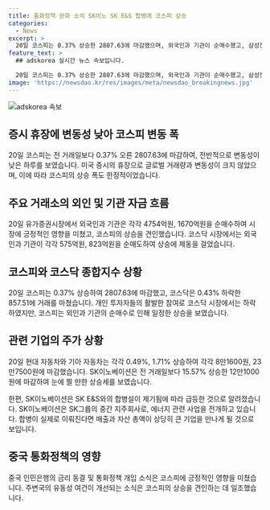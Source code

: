 ```yaml
---
title: 통화정책 완화 소식 SK이노 SK E&S 합병에 코스피 상승
categories:
  - News
excerpt: >
  20일 코스피는 0.37% 상승한 2807.63에 마감했으며, 외국인과 기관이 순매수했고, 삼성전자와 SK하이닉스는 상승했다. SK이노베이션은 SK E&S와의 합병설에 주목받았으며, 중국 인민은행의 통화정책 소식도 긍정적 영향을 미쳤다. SK이노베이션은 합병설 관련하여 구체적으로 결정된 사항은 없다고 밝혔다.
feature_text: >
  ## adskorea 실시간 뉴스 속보입니다.

  20일 코스피는 0.37% 상승한 2807.63에 마감했으며, 외국인과 기관이 순매수했고, 삼성전자와 SK하이닉스는 상승했다. SK이노베이션은 SK E&S와의 합병설에 주목받았으며, 중국 인민은행의 통화정책 소식도 긍정적 영향을 미쳤다. SK이노베이션은 합병설 관련하여 구체적으로 결정된 사항은 없다고 밝혔다.
image: 'https://newsdao.kr/res/images/meta/newsdao_breakingnews.jpg'
---
```


<p><img src="https://newsdao.kr/res/images/meta/newsdao_breakingnews.jpg" alt="adskorea 속보" /></p>

<h2 data-ke-size="size26">증시 휴장에 변동성 낮아 코스피 변동 폭</h2>

<p data-ke-size="size16">20일 코스피는 전 거래일보다 0.37% 오른 2807.63에 마감하여, 전반적으로 변동성이 낮은 하루를 보였습니다. 미국 증시의 휴장으로 글로벌 거래량과 변동성이 크지 않았으며, 이에 따라 코스피의 상승 폭도 한정적이었습니다.</p>

<h2 data-ke-size="size26">주요 거래소의 외인 및 기관 자금 흐름</h2>

<p data-ke-size="size16">20일 유가증권시장에서 외국인과 기관은 각각 4754억원, 1670억원을 순매수하여 시장에 긍정적인 영향을 미쳤고, 코스피의 상승을 견인했습니다. 코스닥 시장에서는 외국인과 기관이 각각 575억원, 823억원을 순매도하여 상승에 제동을 걸었습니다.</p>

<h2 data-ke-size="size26">코스피와 코스닥 종합지수 상황</h2>

<p data-ke-size="size16">20일 코스피는 0.37% 상승하여 2807.63에 마감했고, 코스닥은 0.43% 하락한 857.51에 거래를 마쳤습니다. 개인 투자자들의 활발한 참여로 코스닥 시장에서는 하락하였지만, 코스피는 외인과 기관의 순매수로 인해 일정한 상승을 보였습니다.</p>

<h2 data-ke-size="size26">관련 기업의 주가 상황</h2>

<p data-ke-size="size16">20일 현대 자동차와 기아 자동차는 각각 0.49%, 1.71% 상승하여 각각 8만1600원, 23만7500원에 마감했습니다. SK이노베이션은 전 거래일보다 15.57% 상승한 12만1000원에 마감하여 눈에 띌 만한 상승세를 보였습니다.</p>

<p data-ke-size="size16">한편, SK이노베이션은 SK E&S와의 합병설이 제기됨에 따라 급등한 것으로 알려졌습니다. SK이노베이션은 SK그룹의 중간 지주회사로, 에너지 관련 사업을 전개하고 있습니다. 합병이 실제로 이뤄진다면 매출과 자산 총액이 상당히 큰 기업을 만나게 될 것으로 보입니다.</p>

<h2 data-ke-size="size26">중국 통화정책의 영향</h2>

<p data-ke-size="size16">중국 인민은행의 금리 동결 및 통화정책 개입 소식은 코스피에 긍정적인 영향을 미쳤습니다. 주변국의 유동성 여건이 개선되는 소식은 코스피의 상승을 견인하는 데 일조했습니다.</p>

